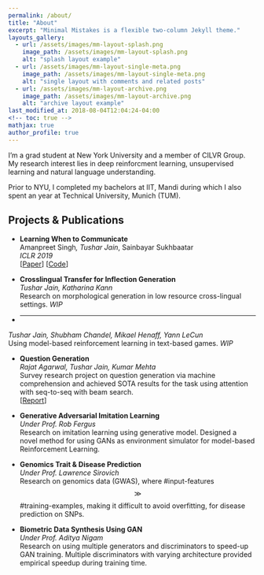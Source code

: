 ```yaml
---
permalink: /about/
title: "About"
excerpt: "Minimal Mistakes is a flexible two-column Jekyll theme."
layouts_gallery:
  - url: /assets/images/mm-layout-splash.png
    image_path: /assets/images/mm-layout-splash.png
    alt: "splash layout example"
  - url: /assets/images/mm-layout-single-meta.png
    image_path: /assets/images/mm-layout-single-meta.png
    alt: "single layout with comments and related posts"
  - url: /assets/images/mm-layout-archive.png
    image_path: /assets/images/mm-layout-archive.png
    alt: "archive layout example"
last_modified_at: 2018-08-04T12:04:24-04:00
<!-- toc: true -->
mathjax: true
author_profile: true
---
```

<script type="text/javascript" async
  src="https://cdn.mathjax.org/mathjax/latest/MathJax.js?config=TeX-MML-AM_CHTML">
</script>

I’m a grad student at New York University and a member of CILVR Group. My research interest lies in deep reinforcment learning, unsupervised learning and natural language understanding.

Prior to NYU, I completed my bachelors at IIT, Mandi during which I also spent an year at Technical University, Munich (TUM).

## Projects & Publications
- **Learning When to Communicate**  
Amanpreet Singh<sup>*</sup>, Tushar Jain<sup>*</sup>, Sainbayar Sukhbaatar  
_ICLR 2019_  
[[Paper][ic3net_arxiv]] [[Code][ic3net_github]]
 <!-- [Blog (Coming Soon)] -->


- **Crosslingual Transfer for Inflection Generation**  
_Tushar Jain, Katharina Kann_  
Research on morphological generation in low resource cross-lingual settings.
*WIP*


- ****  
_Tushar Jain, Shubham Chandel, Mikael Henaff, Yann LeCun_  
Using model-based reinforcement learning in text-based games.
*WIP*


- **Question Generation**  
_Rajat Agarwal, Tushar Jain, Kumar Mehta_  
Survey research project on question generation via machine comprehension and achieved SOTA results for the task using attention with seq-to-seq with beam search.  
[[Report][qgen]]
<!-- [Code] [Blog] -->


- **Generative Adversarial Imitation Learning**  
_Under Prof. Rob Fergus_  
Research on imitation learning using generative model. Designed a novel method for using GANs as environment simulator for model-based Reinforcement Learning.  
<!--[Report] [Code] [Blog] -->


- **Genomics Trait & Disease Prediction**  
_Under Prof. Lawrence Sirovich_  
Research on genomics data (GWAS), where #input-features $$ \gg $$ #training-examples, making it difficult to avoid overfitting, for disease prediction on SNPs.  
<!--[Paper] [Code] [Blog] -->


- **Biometric Data Synthesis Using GAN**  
_Under Prof. Aditya Nigam_  
Research on using multiple generators and discriminators to speed-up GAN training.
Multiple discriminators with varying architecture provided empirical speedup during training time.  
<!--[Paper] [Code] [Blog] -->



[ic3net_arxiv]: https://arxiv.org/abs/1812.09755
[ic3net_github]: https://github.com/IC3Net/IC3Net
[ic3net]: ../assets/pdfs/ic3net.pdf
[qgen]: ../assets/pdfs/qgen.pdf
